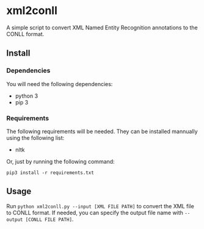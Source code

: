 # xml2conll

A simple script to convert XML Named Entity Recognition annotations to the CONLL format.

## Install

### Dependencies

You will need the following dependencies:

- python 3
- pip 3

### Requirements

The following requirements will be needed. They can be installed mannually using the following list:

- nltk

Or, just by running the following command:

`pip3 install -r requirements.txt`

## Usage

Run `python xml2conll.py --input [XML FILE PATH]` to convert the XML file to CONLL format.
If needed, you can specify the output file name with `--output [CONLL FILE PATH]`.
